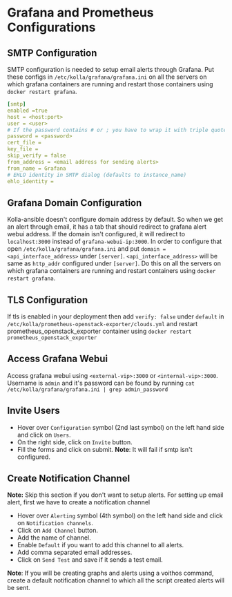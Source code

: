 # Grafana and Prometheus Configurations

## SMTP Configuration
SMTP configuration is needed to setup email alerts through Grafana. Put these configs in
`/etc/kolla/grafana/grafana.ini` on all the servers on which grafana containers are running
and restart those containers using `docker restart grafana`.
```yaml
[smtp]                                                           
enabled =true                   
host = <host:port>
user = <user>
# If the password contains # or ; you have to wrap it with triple quotes. Ex """#password;"""
password = <password>                 
cert_file =                                        
key_file =
skip_verify = false                                                                                                     
from_address = <email address for sending alerts>
from_name = Grafana
# EHLO identity in SMTP dialog (defaults to instance_name)
ehlo_identity =  
```

## Grafana Domain Configuration
Kolla-ansible doesn't configure domain address by default. So when we get an alert through email,
it has a tab that should redirect to grafana alert webui address. If the domain isn't configured,
it will redirect to `localhost:3000` instead of `grafana-webui-ip:3000`. In order to configure that
open `/etc/kolla/grafana/grafana.ini` and put `domain = <api_interface_address>` under `[server]`.
`<api_interface_address>` will be same as `http_addr` configured under `[server]`. Do this on all
the servers on which grafana containers are running and restart containers using
`docker restart grafana`.


## TLS Configuration
If tls is enabled in your deployment then add `verify: false` under `default` in
`/etc/kolla/prometheus-openstack-exporter/clouds.yml` and restart prometheus_openstack_exporter
container using `docker restart prometheus_openstack_exporter`

## Access Grafana Webui
Access grafana webui using `<external-vip>:3000` or `<internal-vip>:3000`. Username is `admin` and
it's password can be found by running `cat /etc/kolla/grafana/grafana.ini | grep admin_password`

## Invite Users
* Hover over `Configuration` symbol (2nd last symbol) on the left hand side and click on `Users`.
* On the right side, click on `Invite` button.
* Fill the forms and click on submit.
**Note**: It will fail if smtp isn't configured.

## Create Notification Channel
**Note:** Skip this section if you don't want to setup alerts.
For setting up email alert, first we have to create a notification channel
* Hover over `Alerting` symbol (4th symbol) on the left hand side and click on 
`Notification channels`.
* Click on `Add Channel` button.
* Add the name of channel.
* Enable `Default` if you want to add this channel to all alerts.
* Add comma separated email addresses.
* Click on `Send Test` and save if it sends a test email.

**Note**: If you will be creating graphs and alerts using a voithos command, create a
default notification channel to which all the script created alerts will be sent. 
